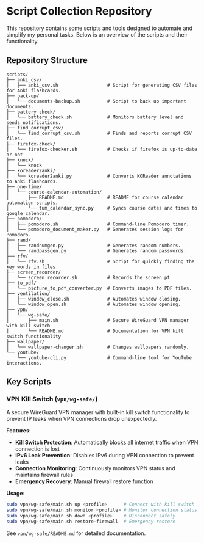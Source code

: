 # Script Collection Repository

This repository contains some scripts and tools designed to automate and simplify my personal tasks. Below is an overview of the scripts and their functionality.

## Repository Structure

```plaintext
scripts/
├── anki_csv/
│   ├── anki_csv.sh                  # Script for generating CSV files for Anki flashcards.
├── back-up/
│   └── documents-backup.sh          # Script to back up important documents.
├── battery-check/
│   └── battery_check.sh             # Monitors battery level and sends notifications.
├── find_corrupt_csv/
│   └── find_corrupt_csv.sh          # Finds and reports corrupt CSV files.
├── firefox-check/
│   └── firefox-checker.sh           # Checks if firefox is up-to-date or not
├── knock/
│   └── knock
├── koreader2anki/
│   └── koreader2anki.py             # Converts KOReader annotations to Anki flashcards.
├── one-time/
│   └── course-calendar-automation/
│       ├── README.md                # README for course calendar automation scripts.
│       └── tum_calendar_sync.py     # Syncs course dates and times to google calendar.
├── pomodoro/
│   ├── pomodoro.sh                  # Command-line Pomodoro timer.
│   └── pomodoro_document_maker.py   # Generates session logs for Pomodoro.
├── rand/
│   ├── randnumgen.py                # Generates random numbers.
│   └── randpassgen.py               # Generates random passwords.
├── rfv/
│   └── rfv.sh                       # Script for quickly finding the key words in files
├── screen_recorder/
│   └── screen_recorder.sh           # Records the screen.pt
├── to_pdf/
│   └── picture_to_pdf_converter.py  # Converts images to PDF files.
├── ventilation/
│   ├── window_close.sh              # Automates window closing.
│   └── window_open.sh               # Automates window opening.
├── vpn/
│   └── wg-safe/
│       ├── main.sh                  # Secure WireGuard VPN manager with kill switch
│       └── README.md                # Documentation for VPN kill switch functionality
├── wallpaper/
│   └── wallpaper-changer.sh         # Changes wallpapers randomly.
└── youtube/
    └── youtube-cli.py               # Command-line tool for YouTube interactions.
```

## Key Scripts

### VPN Kill Switch (`vpn/wg-safe/`)
A secure WireGuard VPN manager with built-in kill switch functionality to prevent IP leaks when VPN connections drop unexpectedly.

**Features:**
- **Kill Switch Protection**: Automatically blocks all internet traffic when VPN connection is lost
- **IPv6 Leak Prevention**: Disables IPv6 during VPN connection to prevent leaks  
- **Connection Monitoring**: Continuously monitors VPN status and maintains firewall rules
- **Emergency Recovery**: Manual firewall restore function

**Usage:**
```bash
sudo vpn/wg-safe/main.sh up <profile>      # Connect with kill switch
sudo vpn/wg-safe/main.sh monitor <profile> # Monitor connection status
sudo vpn/wg-safe/main.sh down <profile>    # Disconnect safely
sudo vpn/wg-safe/main.sh restore-firewall  # Emergency restore
```

See `vpn/wg-safe/README.md` for detailed documentation.
